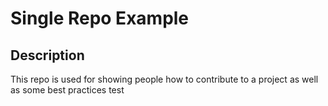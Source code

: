# Single Repo Example

## Description
This repo is used for showing people how to contribute to a project as well as some best practices
test
